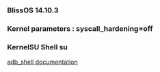 ### BlissOS 14.10.3
### Kernel parameters : syscall_hardening=off
### KernelSU Shell su


<a href="https://adb-shell.readthedocs.io/en/stable/adb_shell.adb_device.html" title="adb_shell">adb_shell documentation</a>
